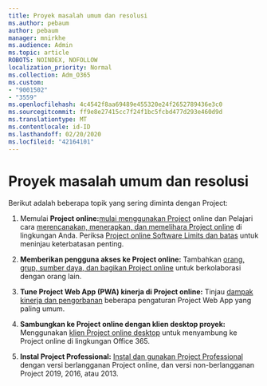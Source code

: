 ```yaml
---
title: Proyek masalah umum dan resolusi
ms.author: pebaum
author: pebaum
manager: mnirkhe
ms.audience: Admin
ms.topic: article
ROBOTS: NOINDEX, NOFOLLOW
localization_priority: Normal
ms.collection: Adm_O365
ms.custom:
- "9001502"
- "3559"
ms.openlocfilehash: 4c4542f8aa69489e455320e24f2652789436e3c0
ms.sourcegitcommit: ff9e8e27415cc7f24f1bc5fcbd477d293e460d9d
ms.translationtype: MT
ms.contentlocale: id-ID
ms.lasthandoff: 02/20/2020
ms.locfileid: "42164101"
---
```

# <a name="project-common-issues-and-resolutions"></a>Proyek masalah umum dan resolusi

Berikut adalah beberapa topik yang sering diminta dengan Project:

1. Memulai **Project online:**[mulai menggunakan Project](https://docs.microsoft.com/en-us/ProjectOnline/get-started-with-project-online) online dan Pelajari cara [merencanakan, menerapkan, dan memelihara Project online](https://docs.microsoft.com/en-us/projectonline/project-online) di lingkungan Anda.   Periksa [Project online Software Limits dan batas](https://docs.microsoft.com/en-us/ProjectOnline/project-online-software-boundaries-and-limits) untuk meninjau keterbatasan penting.

2. **Memberikan pengguna akses ke Project online:** Tambahkan [orang, grup, sumber daya, dan bagikan Project online](https://docs.microsoft.com/en-us/projectonline/step-2-add-people-to-project-online) untuk berkolaborasi dengan orang lain. 

3. **Tune Project Web App (PWA) kinerja di Project online:** Tinjau [dampak kinerja dan pengorbanan](https://docs.microsoft.com/en-us/projectonline/tune-project-online-performance) beberapa pengaturan Project Web App yang paling umum.

4. **Sambungkan ke Project online dengan klien desktop proyek:** Menggunakan [klien Project online desktop](https://docs.microsoft.com/en-us/projectonline/connect-to-project-online-with-the-project-online-desktop-client) untuk menyambung ke Project online di lingkungan Office 365. 

5. **Instal Project Professional:** [Instal dan gunakan Project Professional](https://support.office.com/en-us/article/install-project-7059249b-d9fe-4d61-ab96-5c5bf435f281?ui=en-US&rs=en-US&ad=US) dengan versi berlangganan Project online, dan versi non-berlangganan Project 2019, 2016, atau 2013.
